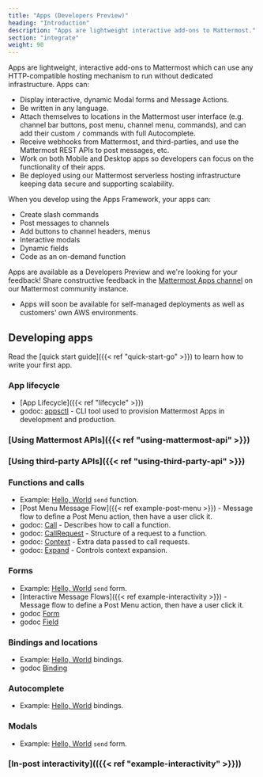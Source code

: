 ```yaml
---
title: "Apps (Developers Preview)"
heading: "Introduction"
description: "Apps are lightweight interactive add-ons to Mattermost."
section: "integrate"
weight: 90
---
```


Apps are lightweight, interactive add-ons to Mattermost which can use any HTTP-compatible hosting mechanism to run without dedicated infrastructure. Apps can:

- Display interactive, dynamic Modal forms and Message Actions.
- Be written in any language.
- Attach themselves to locations in the Mattermost user interface (e.g. channel bar buttons, post menu, channel menu, commands), and can add their custom `/` commands with full Autocomplete.
- Receive webhooks from Mattermost, and third-parties, and use the Mattermost REST APIs to post messages, etc.
- Work on both Mobile and Desktop apps so developers can focus on the functionality of their apps.
- Be deployed using our Mattermost serverless hosting infrastructure keeping data secure and supporting scalability.

When you develop using the Apps Framework, your apps can:

- Create slash commands
- Post messages to channels
- Add buttons to channel headers, menus
- Interactive modals
- Dynamic fields
- Code as an on-demand function

Apps are available as a Developers Preview and we're looking for your feedback! Share constructive feedback in the [Mattermost Apps channel](https://community.mattermost.com/core/channels/mattermost-apps) on our Mattermost community instance.

* Apps will soon be available for self-managed deployments as well as customers' own AWS environments.

## Developing apps

Read the [quick start guide]({{< ref  "quick-start-go" >}}) to learn how to write your first app.

### App lifecycle

- [App Lifecycle]({{< ref "lifecycle" >}})
- godoc: [appsctl](https://pkg.go.dev/github.com/mattermost/mattermost-plugin-apps/cmd/appsctl) - CLI tool used to provision Mattermost Apps in development and production.

### [Using Mattermost APIs]({{< ref "using-mattermost-api" >}})

### [Using third-party APIs]({{< ref "using-third-party-api" >}})

### Functions and calls

- Example: [Hello, World](https://github.com/mattermost/mattermost-plugin-apps/tree/master/examples/go/helloworld/hello.go#L45) `send` function.
- [Post Menu Message Flow]({{< ref example-post-menu >}}) - Message flow to define a Post Menu action, then have a user click it.
- godoc: [Call](https://pkg.go.dev/github.com/mattermost/mattermost-plugin-apps/apps#Call) - Describes how to call a function.
- godoc: [CallRequest](https://pkg.go.dev/github.com/mattermost/mattermost-plugin-apps/apps#CallRequest) - Structure of a request to a function.
- godoc: [Context](https://pkg.go.dev/github.com/mattermost/mattermost-plugin-apps/apps#Context) - Extra data passed to call requests.
- godoc: [Expand](https://pkg.go.dev/github.com/mattermost/mattermost-plugin-apps/apps#Expand) - Controls context expansion.

### Forms

- Example: [Hello, World](https://github.com/mattermost/mattermost-plugin-apps/tree/master/examples/go/helloworld/send_form.json) `send` form.
- [Interactive Message Flows]({{< ref example-interactivity >}}) - Message flow to define a Post Menu action, then have a user click it.
- godoc [Form](https://pkg.go.dev/github.com/mattermost/mattermost-plugin-apps/apps#Form)
- godoc [Field](https://pkg.go.dev/github.com/mattermost/mattermost-plugin-apps/apps#Field)

### Bindings and locations

- Example: [Hello, World](https://github.com/mattermost/mattermost-plugin-apps/tree/master/examples/go/helloworld/bindings.json) bindings.
- godoc [Binding](https://pkg.go.dev/github.com/mattermost/mattermost-plugin-apps/apps#Binding)

### Autocomplete

- Example: [Hello, World](https://github.com/mattermost/mattermost-plugin-apps/tree/master/examples/go/helloworld/bindings.json) bindings.

### Modals

- Example: [Hello, World](https://github.com/mattermost/mattermost-plugin-apps/tree/master/examples/go/helloworld/send_form.json) `send` form.

### [In-post interactivity](({{< ref "example-interactivity" >}}))
